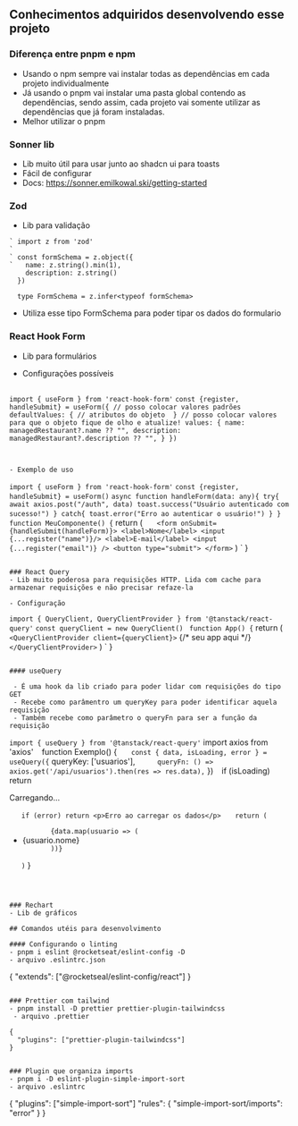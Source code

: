 ## Conhecimentos adquiridos desenvolvendo esse projeto

  ### Diferença entre pnpm e npm
  - Usando o npm sempre vai instalar todas as dependências em cada projeto individualmente
  - Já usando o pnpm vai instalar uma pasta global contendo as dependências, sendo assim, cada projeto vai somente utilizar as dependências que já foram instaladas.
  - Melhor utilizar o pnpm

  ### Sonner lib
  - Lib muito útil para usar junto ao shadcn ui para toasts
  - Fácil de configurar
  - Docs: https://sonner.emilkowal.ski/getting-started

  ### Zod
  - Lib para validação 

  ```
  ` import z from 'zod'
  `
  ` const formSchema = z.object({
  `   name: z.string().min(1),
      description: z.string()
    })

    type FormSchema = z.infer<typeof formSchema>
  ```

  - Utiliza esse tipo FormSchema para poder tipar os dados do formulario

  ### React Hook Form
  - Lib para formulários

  - Configurações possíveis

    ```
  ` import { useForm } from 'react-hook-form'
  `
  ` const {register, handleSubmit} = useForm({
      // posso colocar valores padrões
      defaultValues: {
        // atributos do objeto 
      }
      // posso colocar valores para que o objeto fique de olho e atualize!
      values: {
          name: managedRestaurant?.name ?? "",
          description: managedRestaurant?.description ?? "",
      }
     })
  ` 
  ```


  - Exemplo de uso
  ```
  ` import { useForm } from 'react-hook-form'
  `
  ` const {register, handleSubmit} = useForm()
  ` 
  ` async function handleForm(data: any){
      try{
        await axios.post("/auth", data)
        toast.success("Usuário autenticado com sucesso!")
      }
      catch{
        toast.error("Erro ao autenticar o usuário!")
      }
    }
  ` 
  `  function MeuComponente() {
  `  return (
  `    <form onSubmit={handleSubmit(handleForm)}>
          <label>Nome</label>
          <input {...register("name")}/>
          <label>E-mail</label>
          <input {...register("email")} />
          <button type="submit">
       </form>
  `  )
  `  }
  ```

  ### React Query
  - Lib muito poderosa para requisições HTTP. Lida com cache para armazenar requisições e não precisar refaze-la

  - Configuração
  ```
  ` import { QueryClient, QueryClientProvider } from '@tanstack/react-query'
  `
  ` const queryClient = new QueryClient()
  `
  `  function App() {
  `  return (
  `    <QueryClientProvider client={queryClient}>
  `      {/* seu app aqui */}
  `    </QueryClientProvider>
  `  )
  `  }
  ```

  #### useQuery
   
   - É uma hook da lib criado para poder lidar com requisições do tipo GET
   - Recebe como parâmentro um queryKey para poder identificar aquela requisição
   - Também recebe como parâmetro o queryFn para ser a função da requisição

  ```
  ` import { useQuery } from '@tanstack/react-query'
  `  import axios from 'axios'
  `
  `  function Exemplo() {
  `    const { data, isLoading, error } = useQuery({
  `      queryKey: ['usuarios'],
  `      queryFn: () => axios.get('/api/usuarios').then(res => res.data),
  `    })
  `
  `    if (isLoading) return <p>Carregando...</p>
  `    if (error) return <p>Erro ao carregar os dados</p>
  `
  `    return (
  `      <ul>
  `        {data.map(usuario => (
  `          <li key={usuario.id}>{usuario.nome}</li>
  `        ))}
  `      </ul>
  `    )
  `  }

  ```



  ### Rechart
  - Lib de gráficos
    
## Comandos utéis para desenvolvimento

#### Configurando o linting
 - pnpm i eslint @rocketseat/eslint-config -D
 - arquivo .eslintrc.json
  ```
   {
    "extends": ["@rocketseal/eslint-config/react"]
   }
  ```

### Prettier com tailwind
 - pnpm install -D prettier prettier-plugin-tailwindcss
   - arquivo .prettier
  ```
    {
      "plugins": ["prettier-plugin-tailwindcss"]
    }
  ```
  
### Plugin que organiza imports 
- pnpm i -D eslint-plugin-simple-import-sort
- arquivo .eslintrc
  
```
  {
    "plugins": ["simple-import-sort"]
    "rules": {
      "simple-import-sort/imports": "error"
    }
  }
  
```



